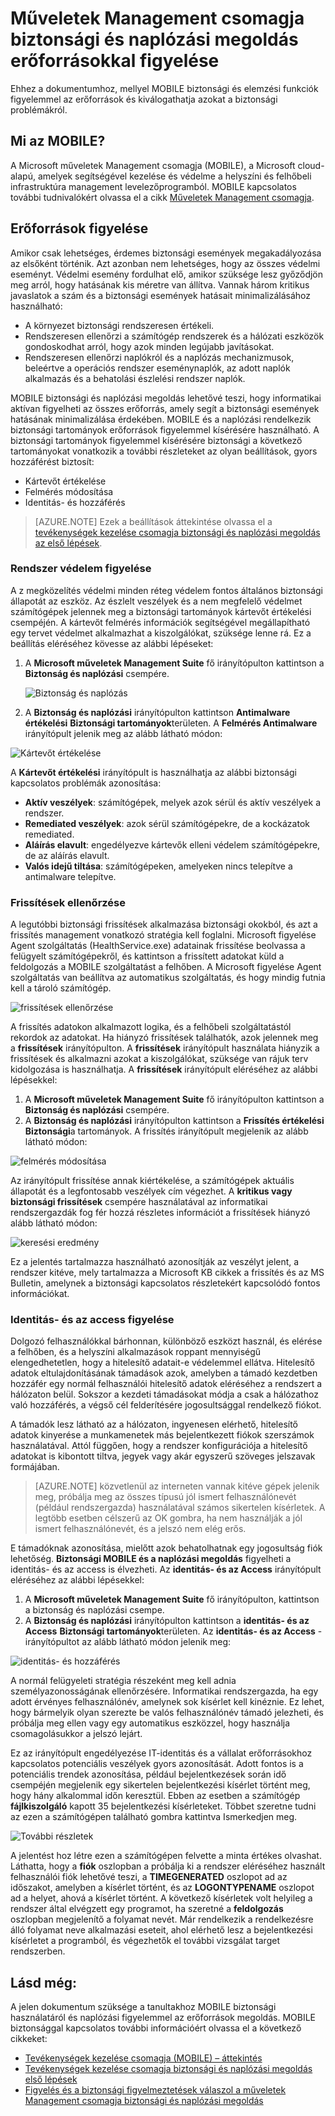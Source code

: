 <properties
   pageTitle="Erőforrások figyelése a műveletek Management csomagja biztonsági és naplózási megoldás |} Microsoft Azure"
   description="A dokumentum segít a MOBILE biztonsági és naplózási funkciók figyelemmel az erőforrások és kiválogathatja azokat a biztonsági problémákról."
   services="operations-management-suite"
   documentationCenter="na"
   authors="YuriDio"
   manager="swadhwa"
   editor=""/>

<tags
   ms.service="operations-management-suite"
   ms.topic="article" 
   ms.devlang="na"
   ms.tgt_pltfrm="na"
   ms.workload="na"
   ms.date="10/18/2016"
   ms.author="yurid"/>

# <a name="monitoring-resources-in-operations-management-suite-security-and-audit-solution"></a>Műveletek Management csomagja biztonsági és naplózási megoldás erőforrásokkal figyelése

Ehhez a dokumentumhoz, mellyel MOBILE biztonsági és elemzési funkciók figyelemmel az erőforrások és kiválogathatja azokat a biztonsági problémákról.

## <a name="what-is-oms"></a>Mi az MOBILE?

A Microsoft műveletek Management csomagja (MOBILE), a Microsoft cloud-alapú, amelyek segítségével kezelése és védelme a helyszíni és felhőbeli infrastruktúra management levelezőprogramból. MOBILE kapcsolatos további tudnivalókért olvassa el a cikk [Műveletek Management csomagja](https://technet.microsoft.com/library/mt484091.aspx).

## <a name="monitoring-resources"></a>Erőforrások figyelése

Amikor csak lehetséges, érdemes biztonsági események megakadályozása az elsőként történik. Azt azonban nem lehetséges, hogy az összes védelmi eseményt. Védelmi esemény fordulhat elő, amikor szüksége lesz győződjön meg arról, hogy hatásának kis méretre van állítva.  Vannak három kritikus javaslatok a szám és a biztonsági események hatásait minimalizálásához használható:

- A környezet biztonsági rendszeresen értékeli.
- Rendszeresen ellenőrzi a számítógép rendszerek és a hálózati eszközök gondoskodhat arról, hogy azok minden legújabb javításokat.
- Rendszeresen ellenőrzi naplókról és a naplózás mechanizmusok, beleértve a operációs rendszer eseménynaplók, az adott naplók alkalmazás és a behatolási észlelési rendszer naplók.

MOBILE biztonsági és naplózási megoldás lehetővé teszi, hogy informatikai aktívan figyelheti az összes erőforrás, amely segít a biztonsági események hatásának minimalizálása érdekében. MOBILE és a naplózási rendelkezik biztonsági tartományok erőforrások figyelemmel kísérésére használható. A biztonsági tartományok figyelemmel kísérésére biztonsági a következő tartományokat vonatkozik a további részleteket az olyan beállítások, gyors hozzáférést biztosít:

- Kártevőt értékelése
- Felmérés módosítása
- Identitás- és hozzáférés

> [AZURE.NOTE] Ezek a beállítások áttekintése olvassa el a [tevékenységek kezelése csomagja biztonsági és naplózási megoldás az első lépések](oms-security-getting-started.md).

### <a name="monitoring-system-protection"></a>Rendszer védelem figyelése

A z megközelítés védelmi minden réteg védelem fontos általános biztonsági állapotát az eszköz. Az észlelt veszélyek és a nem megfelelő védelmet számítógépek jelennek meg a biztonsági tartományok kártevőt értékelési csempéjén. A kártevőt felmérés információk segítségével megállapítható egy tervet védelmet alkalmazhat a kiszolgálókat, szüksége lenne rá. Ez a beállítás eléréséhez kövesse az alábbi lépéseket:

1. A **Microsoft műveletek Management Suite** fő irányítópulton kattintson a **Biztonság és naplózási** csempére.

    ![Biztonság és naplózás](./media/oms-security-responding-alerts/oms-security-responding-alerts-fig1.png)

2. A **Biztonság és naplózási** irányítópulton kattintson **Antimalware értékelési** **Biztonsági tartományok**területen. A **Felmérés Antimalware** irányítópult jelenik meg az alább látható módon:

![Kártevőt értékelése](./media/oms-security-monitoring-resources/oms-security-monitoring-resources-fig2-ga.png)

A **Kártevőt értékelési** irányítópult is használhatja az alábbi biztonsági kapcsolatos problémák azonosítása:

- **Aktív veszélyek**: számítógépek, melyek azok sérül és aktív veszélyek a rendszer.
- **Remediated veszélyek**: azok sérül számítógépekre, de a kockázatok remediated.
- **Aláírás elavult**: engedélyezve kártevők elleni védelem számítógépekre, de az aláírás elavult.
- **Valós idejű tiltása**: számítógépeken, amelyeken nincs telepítve a antimalware telepítve.

### <a name="monitoring-updates"></a>Frissítések ellenőrzése 

A legutóbbi biztonsági frissítések alkalmazása biztonsági okokból, és azt a frissítés management vonatkozó stratégia kell foglalni. Microsoft figyelése Agent szolgáltatás (HealthService.exe) adatainak frissítése beolvassa a felügyelt számítógépekről, és kattintson a frissített adatokat küld a feldolgozás a MOBILE szolgáltatást a felhőben. A Microsoft figyelése Agent szolgáltatás van beállítva az automatikus szolgáltatás, és hogy mindig futnia kell a tároló számítógép.

![frissítések ellenőrzése](./media/oms-security-monitoring-resources/oms-security-monitoring-resources-fig3.png)

A frissítés adatokon alkalmazott logika, és a felhőbeli szolgáltatástól rekordok az adatokat. Ha hiányzó frissítések találhatók, azok jelennek meg a **frissítések** irányítópulton. A **frissítések** irányítópult használata hiányzik a frissítések és alkalmazni azokat a kiszolgálókat, szüksége van rájuk terv kidolgozása is használhatja. A **frissítések** irányítópult eléréséhez az alábbi lépésekkel:

1. A **Microsoft műveletek Management Suite** fő irányítópulton kattintson a **Biztonság és naplózási** csempére.
2. A **Biztonság és naplózási** irányítópulton kattintson a **Frissítés értékelési** **Biztonsági**a tartományok. A frissítés irányítópult megjelenik az alább látható módon:

![felmérés módosítása](./media/oms-security-monitoring-resources/oms-security-monitoring-resources-fig4.png)

Az irányítópult frissítése annak kiértékelése, a számítógépek aktuális állapotát és a legfontosabb veszélyek cím végezhet. A **kritikus vagy biztonsági frissítések** csempére használatával az informatikai rendszergazdák fog fér hozzá részletes információt a frissítések hiányzó alább látható módon:

![keresési eredmény](./media/oms-security-monitoring-resources/oms-security-monitoring-resources-fig5.png)

Ez a jelentés tartalmazza használható azonosítják az veszélyt jelent, a rendszer kitéve, mely tartalmazza a Microsoft KB cikkek a frissítés és az MS Bulletin, amelynek a biztonsági kapcsolatos részletekért kapcsolódó fontos információkat.

### <a name="monitoring-identity-and-access"></a>Identitás- és az access figyelése

Dolgozó felhasználókkal bárhonnan, különböző eszközt használ, és elérése a felhőben, és a helyszíni alkalmazások roppant mennyiségű elengedhetetlen, hogy a hitelesítő adatait-e védelemmel ellátva. Hitelesítő adatok eltulajdonításának támadások azok, amelyben a támadó kezdetben hozzáfér egy normál felhasználói hitelesítő adatok eléréséhez a rendszert a hálózaton belül. Sokszor a kezdeti támadásokat módja a csak a hálózathoz való hozzáférés, a végső cél felderítésére jogosultsággal rendelkező fiókot. 

A támadók lesz látható az a hálózaton, ingyenesen elérhető, hitelesítő adatok kinyerése a munkamenetek más bejelentkezett fiókok szerszámok használatával. Attól függően, hogy a rendszer konfigurációja a hitelesítő adatokat is kibontott tiltva, jegyek vagy akár egyszerű szöveges jelszavak formájában.  

> [AZURE.NOTE] közvetlenül az interneten vannak kitéve gépek jelenik meg, próbálja meg az összes típusú jól ismert felhasználónevét (például rendszergazda) használatával számos sikertelen kísérletek. A legtöbb esetben célszerű az OK gombra, ha nem használják a jól ismert felhasználónevét, és a jelszó nem elég erős.

E támadóknak azonosítása, mielőtt azok behatolhatnak egy jogosultság fiók lehetőség. **Biztonsági MOBILE és a naplózási megoldás** figyelheti a identitás- és az access is élvezheti. Az **identitás- és az Access** irányítópult eléréséhez az alábbi lépésekkel:

1. A **Microsoft műveletek Management Suite** fő irányítópulton, kattintson a biztonság és naplózási csempe.
2. A **Biztonság és naplózási** irányítópulton kattintson a **identitás- és az Access** **Biztonsági tartományok**területen. Az **identitás- és az Access** -irányítópultot az alább látható módon jelenik meg:

![identitás- és hozzáférés](./media/oms-security-monitoring-resources/oms-security-monitoring-resources-fig6-ga.png)

A normál felügyeleti stratégia részeként meg kell adnia személyazonosságának ellenőrzésére. Informatikai rendszergazda, ha egy adott érvényes felhasználónév, amelynek sok kísérlet kell kinéznie. Ez lehet, hogy bármelyik olyan szerezte be valós felhasználónév támadó jelezheti, és próbálja meg ellen vagy egy automatikus eszközzel, hogy használja csomagolásukkor a jelszó lejárt.

Ez az irányítópult engedélyezése IT-identitás és a vállalat erőforrásokhoz kapcsolatos potenciális veszélyek gyors azonosítását. Adott fontos is a potenciális trendek azonosítása, például bejelentkezések során idő csempéjén megjelenik egy sikertelen bejelentkezési kísérlet történt meg, hogy hány alkalommal időn keresztül. Ebben az esetben a számítógép **fájlkiszolgáló** kapott 35 bejelentkezési kísérleteket. Többet szeretne tudni az ezen a számítógépen található gombra kattintva Ismerkedjen meg. 

![További részletek](./media/oms-security-monitoring-resources/oms-security-monitoring-resources-fig7-new.png)

A jelentést hoz létre ezen a számítógépen felvette a minta értékes olvashat. Láthatta, hogy a **fiók** oszlopban a próbálja ki a rendszer eléréséhez használt felhasználói fiók lehetővé teszi, a **TIMEGENERATED** oszlopot ad az időszakot, amelyben a kísérlet történt, és az **LOGONTYPENAME** oszlopot ad a helyet, ahová a kísérlet történt. A következő kísérletek volt helyileg a rendszer által elvégzett egy programot, ha szeretné a **feldolgozás** oszlopban megjelenítő a folyamat nevét. Már rendelkezik a rendelkezésre álló folyamat neve alkalmazási eseteit, ahol elérhető lesz a bejelentkezési kísérletet a programból, és végezhetők el további vizsgálat target rendszerben.

## <a name="see-also"></a>Lásd még:

A jelen dokumentum szüksége a tanultakhoz MOBILE biztonsági használatáról és naplózási figyelemmel az erőforrások megoldás. MOBILE biztonsággal kapcsolatos további információért olvassa el a következő cikkeket:

- [Tevékenységek kezelése csomagja (MOBILE) – áttekintés](operations-management-suite-overview.md)
- [Tevékenységek kezelése csomagja biztonsági és naplózási megoldás első lépések](oms-security-getting-started.md)
- [Figyelés és a biztonsági figyelmeztetések válaszol a műveletek Management csomagja biztonsági és naplózási megoldás](oms-security-responding-alerts.md)